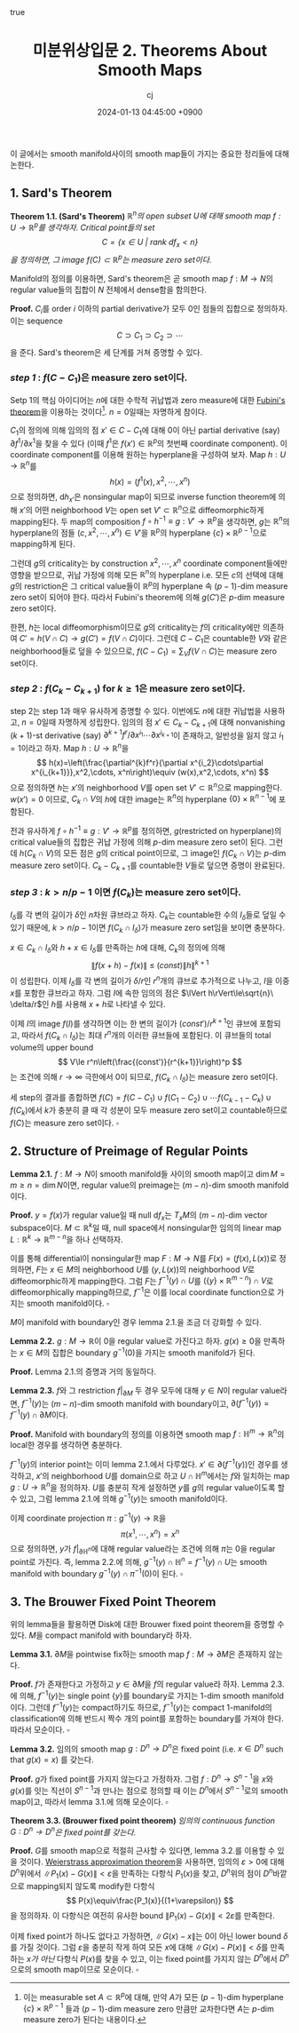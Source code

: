 ﻿---
title: 미분위상입문 2. Theorems About Smooth Maps
author: cj
date: 2024-01-13 04:45:00 +0900
categories: [mathematics]
tags: 
pin: true
math: true
mermaid: false
---
이 글에서는 smooth manifold사이의 smooth map들이 가지는 중요한 정리들에 대해 논한다.
## 1. Sard's Theorem

**Theorem 1.1. (Sard's Theorem)** *$\mathbb{R}^n$의 open subset $U$에 대해 smooth map $f:U\rightarrow \mathbb{R}^p$를 생각하자. Critical point들의 set
$$
C=\{x\in U\ |\ \mathrm{rank}\ \mathsf{d}f_x<n\}
$$
을 정의하면, 그 image $f(C)\subset\mathbb{R}^p$는 measure zero set이다.*

Manifold의 정의를 이용하면, Sard's theorem은 곧 smooth map $f:M\rightarrow N$의 regular value들의 집합이 $N$ 전체에서 dense함을 함의한다.

**Proof.** $C_i$를 order $i$ 이하의 partial derivative가 모두 0인 점들의 집합으로 정의하자. 이는 sequence
$$
C\supset C_1\supset C_2\supset \cdots
$$
을 준다. Sard's theorem은 세 단계를 거쳐 증명할 수 있다.

### *step 1* : $f(C-C_1)$은 measure zero set이다.

Setp 1의 핵심 아이디어는 $n$에 대한 수학적 귀납법과 zero measure에 대한 [Fubini's theorem](https://en.wikipedia.org/wiki/Fubini%27s_theorem)을 이용하는 것이다[^footnote]. $n=0$일때는 자명하게 참이다.
[^footnote]: 이는 measurable set $A\subset \mathbb{R}^p$에 대해, 만약 $A$가 모든 $(p-1)$-dim hyperplane $\{c\}\times\mathbb{R}^{p-1}$ 들과 $(p-1)$-dim measure zero 만큼만 교차한다면 $A$는 $p$-dim measure zero가 된다는 내용이다.

$C_1$의 정의에 의해 임의의 점 $x'\in C-C_1$에 대해 $0$이 아닌 partial derivative (say) $\partial f^1/\partial x^1$을 찾을 수 있다 (이때 $f^1$은 $f(x')\in\mathbb{R}^p$의 첫번째 coordinate component). 이 coordinate component를 이용해 원하는 hyperplane을 구성하여 보자. Map $h:U\rightarrow \mathbb{R}^n$를
$$
h(x)=(f^1(x),x^2,\cdots ,x^n)
$$으로 정의하면, $\mathsf{d}h_{x'}$은 nonsingular map이 되므로 inverse function theorem에 의해 $x'$의 어떤 neighborhood $V$는 open set $V'\subset \mathbb{R}^n$으로 diffeomorphic하게 mapping된다. 두 map의 composition $f\circ h^{-1}\equiv g:V'\rightarrow \mathbb{R}^p$을 생각하면, $g$는 $\mathbb{R}^n$의 hyperplane의 점들 $(c,x^2,\cdots,x^n)\in V'$을 $\mathbb{R}^p$의 hyperplane $\{c\}\times\mathbb{R}^{p-1}$으로 mapping하게 된다. 

그런데 $g$의 criticality는 by construction $x^2,\cdots, x^n$ coordinate component들에만 영향을 받으므로, 귀납 가정에 의해 모든 $\mathbb{R}^n$의 hyperplane i.e. 모든 $c$의 선택에 대해 $g$의 restriction은 그 critical value들이 $\mathbb{R}^p$의 hyperplane 속  $(p-1)$-dim measure zero set이 되어야 한다. 따라서 Fubini's theorem에 의해 $g(C')$은 $p$-dim measure zero set이다.

한편, $h$는 local diffeomorphism이므로 $g$의 criticality는 $f$의 criticality에만 의존하여 $C'=h(V\cap C)\rightarrow g(C')=f(V\cap C)$이다. 그런데 $C-C_1$은 countable한 $V$와 같은 neighborhood들로 덮을 수 있으므로, $f(C-C_1)=\sum_V f(V\cap C)$는 measure zero set이다.

### *step 2* : $f(C_k-C_{k+1})$ for $k\ge 1$은 measure zero set이다.

step 2는 step 1과 매우 유사하게 증명할 수 있다. 이번에도 $n$에 대한 귀납법을 사용하고, $n=0$일때 자명하게 성립한다. 임의의 점 $x'\in C_k-C_{k+1}$에 대해 nonvanishing $(k+1)$-st derivative (say) $\partial^{k+1}f^r/\partial x^{i_1}\cdots\partial x^{i_{k+1}}$이 존재하고, 일반성을 잃지 않고 $i_1=1$이라고 하자. Map $h:U\rightarrow\mathbb{R}^n$을
$$
h(x)=\left(\frac{\partial^{k}f^r}{\partial x^{i_2}\cdots\partial x^{i_{k+1}}},x^2,\cdots, x^n\right)\equiv (w(x),x^2,\cdots, x^n)
$$
으로 정의하면 $h$는 $x'$의 neighborhood $V$를 open set $V'\subset\mathbb{R}^n$으로 mapping한다. $w(x')=0$ 이므로, $C_k\cap V$의 $h$에 대한 image는 $\mathbb{R}^n$의 hyperplane $\{0\}\times\mathbb{R}^{n-1}$에 포함된다. 

전과 유사하게 $f\circ h^{-1}\equiv g:V'\rightarrow \mathbb{R}^p$를 정의하면, $g$(restricted on hyperplane)의 critical value들의 집합은 귀납 가정에 의해 $p$-dim measure zero set이 된다. 그런데 $h(C_k\cap V)$의 모든 점은 $g$의 critical point이므로, 그 image인 $f(C_k\cap V)$는 $p$-dim measure zero set이다. $C_k-C_{k+1}$를 countable한 $V$들로 덮으면 증명이 완료된다.

### *step 3* : $k>n/p-1$ 이면 $f(C_k)$는 measure zero set이다.

$I_\delta$를 각 변의 길이가 $\delta$인 $n$차원 큐브라고 하자. $C_k$는 countable한 수의 $I_\delta$들로 덮일 수 있기 때문에, $k>n/p-1$이면 $f(C_k\cap I_\delta)$가 measure zero set임을 보이면 충분하다. 

$x\in C_k\cap I_\delta$와 $h+x\in I_\delta$를 만족하는 $h$에 대해, $C_k$의 정의에 의해 
$$
\lVert f(x+h)-f(x)\rVert\ \le\ (const)\lVert h\rVert^{k+1}
$$이 성립한다. 이제 $I_\delta$를 각 변의 길이가 $\delta/r$인 $r^n$개의 큐브로 추가적으로 나누고, $I$을 이중 $x$를 포함한 큐브라고 하자. 그럼 $I$에 속한 임의의 점은 $\lVert h\rVert\le\sqrt{n}\ \delta/r$인 $h$를 사용해 $x+h$로 나타낼 수 있다.

이제 $I$의 image $f(I)$를 생각하면 이는 한 변의 길이가 $(const')/r^{k+1}$인 큐브에 포함되고, 따라서 $f(C_k\cap I_\delta)$는 최대 $r^n$개의 이러한 큐브들에 포함된다. 이 큐브들의 total volume의 upper bound
$$
V\le r^n\left(\frac{(const')}{r^{k+1}}\right)^p
$$
는 조건에 의해 $r\rightarrow \infty$ 극한에서 $0$이 되므로, $f(C_k\cap I_\delta)$는 measure zero set이다.

세 step의 결과를 종합하면 $f(C)=f(C-C_1)\cup f(C_1-C_2)\cup\cdots f(C_{k-1}-C_k)\cup f(C_k)$에서 $k$가 충분히 클 때 각 성분이 모두 measure zero set이고 countable하므로 $f(C)$는 measure zero set이다. $\square$

## 2. Structure of Preimage of Regular Points

**Lemma 2.1.** $f:M\rightarrow N$이 smooth manifold들 사이의 smooth map이고 $\dim M=m\ge n=\dim N$이면, regular value의 preimage는 $(m-n)$-dim smooth manifold이다.

**Proof.** $y=f(x)$가 regular value일 때 $\mathrm{null}\ \mathsf{d}f_x$는 $T_xM$의  $(m-n)$-dim vector subspace이다. $M\subset \mathbb{R}^k$일 때, null space에서 nonsingular한 임의의 linear map $L:\mathbb{R}^k\rightarrow\mathbb{R}^{m-n}$을 하나 선택하자. 

이를 통해 differential이 nonsingular한 map $F:M\rightarrow N$를 $F(x)=(f(x),L(x))$로 정의하면, $F$는 $x\in M$의 neighborhood $U$를 $(y,L(x))$의 neighborhood $V$로 diffeomorphic하게 mapping한다. 그럼 $F$는 $f^{-1}(y)\cap U$를 $(\{y\}\times\mathbb{R}^{m-n})\cap V$로 diffeomorphically mapping하므로, $f^{-1}$은 이를 local coordinate function으로 가지는 smooth manifold이다. $\square$

$M$이 manifold with boundary인 경우 lemma 2.1.을 조금 더 강화할 수 있다.

**Lemma 2.2.** $g:M\rightarrow \mathbb{R}$이 $0$을 regular value로 가진다고 하자. $g(x)\ge 0$을 만족하는 $x\in M$의 집합은 boundary $g^{-1}(0)$을 가지는 smooth manifold가 된다.

**Proof.** Lemma 2.1.의 증명과 거의 동일하다.

**Lemma 2.3.** $f$와 그 restriction $f|_{\partial M}$ 두 경우 모두에 대해 $y\in N$이 regular value라면, $f^{-1}(y)$는 $(m-n)$-dim smooth manifold with boundary이고, $\partial(f^{-1}(y))=f^{-1}(y)\cap\partial M$이다.

**Proof.** Manifold with boundary의 정의를 이용하면 smooth map $f:\mathbb{H}^m\rightarrow \mathbb{R}^n$의 local한 경우를 생각하면 충분하다.

$f^{-1}(y)$의 interior point는 이미 lemma 2.1.에서 다루었다. $x'\in\partial(f^{-1}(y))$인 경우를 생각하고, $x'$의 neighborhood $U$를 domain으로 하고 $U\cap\mathbb{H}^m$에서는 $f$와 일치하는 map $g:U\rightarrow\mathbb{R}^n$을 정의하자. $U$를 충분히 작게 설정하면 $y$를 $g$의 regular value이도록 할 수 있고, 그럼 lemma 2.1.에 의해 $g^{-1}(y)$는 smooth manifold이다.

이제 coordinate projection $\pi:g^{-1}(y)\rightarrow\mathbb{R}$을 
$$
\pi(x^1,\cdots,x^n)=x^n
$$으로 정의하면, $y$가 $f|_{\partial\mathbb{H}^n}$에 대해 regular value라는 조건에 의해 $\pi$는 $0$을 regular point로 가진다. 즉, lemma 2.2.에 의해, $g^{-1}(y)\cap\mathbb{H}^n=f^{-1}(y)\cap U$는 smooth manifold with boundary $g^{-1}(y)\cap\pi^{-1}(0)$이 된다. $\square$
 
 ## 3. The Brouwer Fixed Point Theorem
 위의 lemma들을 활용하면 Disk에 대한 Brouwer fixed point theorem을 증명할 수 있다. $M$을 compact manifold with boundary라 하자.

**Lemma 3.1.** $\partial M$을 pointwise fix하는 smooth map $f:M\rightarrow\partial M$은 존재하지 않는다.

**Proof.** $f$가 존재한다고 가정하고 $y\in\partial M$을 $f$의 regular value라 하자. Lemma 2.3.에 의해, $f^{-1}(y)$는 single point $\{y\}$를 boundary로 가지는 1-dim smooth manifold이다. 그런데 $f^{-1}(y)$는 compact하기도 하므로, $f^{-1}(y)$는 compact 1-manifold의 classification에 의해 반드시 짝수 개의 point를 포함하는 boundary를 가져야 한다. 따라서 모순이다. $\square$

**Lemma 3.2.** 임의의 smooth map $g:D^n\rightarrow D^n$은 fixed point (i.e. $x\in D^n$ such that $g(x)=x$) 를 갖는다.

**Proof.** $g$가 fixed point를 가지지 않는다고 가정하자. 그럼 $f:D^n\rightarrow S^{n-1}$을 $x$와 $g(x)$를 잇는 직선이 $S^{n-1}$과 만나는 점으로 정의할 때 이는 $D^n$에서 $S^{n-1}$로의 smooth map이고, 따라서 lemma 3.1.에 의해 모순이다. $\square$

**Theorem 3.3. (Brouwer fixed point theorem)** *임의의 continuous function $G:D^n\rightarrow D^n$은 fixed point를 갖는다.*

**Proof.** $G$를 smooth map으로 적절히 근사할 수 있다면, lemma 3.2.를 이용할 수 있을 것이다. [Weierstrass approximation theorem](https://en.wikipedia.org/wiki/Stone%E2%80%93Weierstrass_theorem)을 사용하면, 임의의 $\varepsilon>0$에 대해 $D^n$위에서 $\lVert P_1(x)-G(x)\rVert<\varepsilon$을 만족하는 다항식 $P_1(x)$을 찾고, $D^n$위의 점이 $D^n$바깥으로 mapping되지 않도록 modify한 다항식
$$
P(x)\equiv\frac{P_1(x)}{(1+\varepsilon)}
$$
을 정의하자. 이 다항식은 여전히 유사한 bound $\lVert P_1(x)-G(x)\rVert<2\varepsilon$를 만족한다.

이제 fixed point가 하나도 없다고 가정하면, $\lVert G(x)-x\rVert$는 0이 아닌 lower bound $\delta$를 가질 것이다. 그럼 $\varepsilon$을 충분히 작게 하여 모든 $x$에 대해 $\lVert G(x)-P(x)\rVert<\delta$를 만족하는 *$x$가 아닌* 다항식 $P(x)$를 찾을 수 있고, 이는 fixed point를 가지지 않는 $D^n$에서 $D^n$으로의 smooth map이므로 모순이다. $\square$
